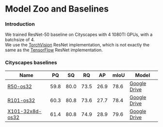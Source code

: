 # Model Zoo and Baselines

### Introduction
We trained ResNet-50 baseline on Cityscapes with 4 1080TI GPUs, with a batchsize of 4.  
We use the [TorchVision](https://github.com/pytorch/vision/blob/master/torchvision/models/resnet.py)
ResNet implementation, which is not exactly the same as the 
[TensorFlow](https://github.com/tensorflow/models/blob/master/research/deeplab/core/resnet_v1_beta.py) 
ResNet implementation.

### Cityscapes baselines
| Name    | PQ   | SQ   | RQ   | AP   | mIoU | Model |
| ------- | ---- | ---- | ---- | ---- | ---- | ----- |
| [R50-os32](configs/panoptic_deeplab_R50_os32_cityscapes.yaml)| 59.8 | 80.0 | 73.5 | 26.9 | 78.6 | [Google Drive](https://drive.google.com/file/d/1IhZXtLpVkzhH4S2k27zARM8kUI7G6Hfn/view?usp=sharing) |
| [R101-os32](configs/panoptic_deeplab_R101_os32_cityscapes.yaml)| 60.3 | 80.8 | 73.6 | 27.7 | 78.4 | [Google Drive]() |
| [X101-32x8d-os32](configs/panoptic_deeplab_X101_32x8d_os32_cityscapes.yaml)| 61.4 | 80.8 | 74.9 | 28.9 | 79.6 | [Google Drive]() |
